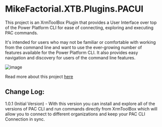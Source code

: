 # MikeFactorial.XTB.Plugins.PACUI
This project is an XrmToolBox Plugin that provides a User Interface over top of the Power Platform CLI for ease of connecting, exploring and executing PAC commands.

It's intended for users who may not be familiar or comfortable with working from the command line and want to use the ever-growing number of features available for the Power Platform CLI. It also  provides easy navigation and discovery for users of the command line features.

![image](https://github.com/mikefactorial/MikeFactorial.XTB.Plugins.PACUI/assets/42348035/e87f4fb8-5692-4d88-b262-6c5cf0ef39f0)

Read more about this project [here](https://mikefactorial.com/?p=1366)

## Change Log:
1.0.1 (Initial Version) - With this version you can install and explore all of the versions of PAC CLI and run commands directly from XrmToolBox which will allow you to connect to different organizations and keep your PAC CLI Connection in sync.
